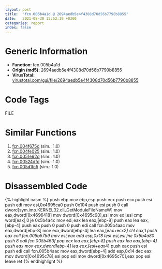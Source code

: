 ```yaml
---
layout: post
title:  "fcn.005b4a1d @ 2694aedb5e4f4308d70d56b7790b8855"
date:   2021-08-30 15:52:19 +0300
categories: report
index: false
---
```


# Generic Information
- **Function:** fcn.005b4a1d
- **Origin (md5):** 2694aedb5e4f4308d70d56b7790b8855
- **VirusTotal:** [virustotal.com/gui/file/2694aedb5e4f4308d70d56b7790b8855][virustotal_ref]

# Code Tags
<span class="tag" id="FILE">FILE</span>


# Similar Functions

1. [fcn.004f675d][similar_1_ref] (sim.: 1.0)
2. [fcn.004fe025][similar_2_ref] (sim.: 1.0)
3. [fcn.0051e62d][similar_3_ref] (sim.: 1.0)
4. [fcn.00524dfd][similar_4_ref] (sim.: 1.0)
5. [fcn.005d1fc5][similar_5_ref] (sim.: 1.0)


# Disassembled Code

{% highlight nasm %}
push ebp
mov ebp,esp
push ecx
push ecx
push esi
push edi
mov esi,0x4695ca0
push 0x104
push esi
push 0
call dword[sym.imp.KERNEL32.dll_GetModuleFileNameW]
mov eax,dword[0x4696418]
mov dword[0x4695c90],esi
mov edi,esi
cmp word[eax],0
je 0x5b4a4c
mov edi,eax
lea eax,[ebp-8]
push eax
lea eax,[ebp-4]
push eax
push 0
push 0
push edi
call fcn.005b4aac
mov eax,dword[ebp-8]
mov ecx,dword[ebp-4]
lea eax,[eax+ecx*2]
shl eax,1
push eax
call fcn.005b57b9
mov esi,eax
add esp,0x18
test esi,esi
jne 0x5b4a80
push 8
call fcn.005b463f
pop ecx
lea eax,[ebp-8]
push eax
lea eax,[ebp-4]
push eax
mov eax,dword[ebp-4]
lea eax,[esi+eax*4]
push eax
push esi
push edi
call fcn.005b4aac
mov eax,dword[ebp-4]
add esp,0x14
dec eax
mov dword[0x4695c78],esi
pop edi
mov dword[0x4695c70],eax
pop esi
leave
ret
{% endhighlight %}


[similar_1_ref]: /report/fcn.004f675d@ef3a0211d1ddb224667e2aa0d915337b
[similar_2_ref]: /report/fcn.004fe025@557dcbbf2711fedc520328fbbc657056
[similar_3_ref]: /report/fcn.0051e62d@da37d90419c1292c0f16cbfd1f66402d
[similar_4_ref]: /report/fcn.00524dfd@899b53af173c4215df56bb7ae747cad7
[similar_5_ref]: /report/fcn.005d1fc5@36725a4ae161c6e8a09f5f34ebd6f2e0
[virustotal_ref]: https://www.virustotal.com/gui/file/2694aedb5e4f4308d70d56b7790b8855